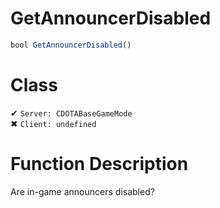 # GetAnnouncerDisabled
```js	
bool GetAnnouncerDisabled()
```
# Class
✔ `Server: CDOTABaseGameMode`  
✖ `Client: undefined`  

# Function Description
Are in-game announcers disabled?
